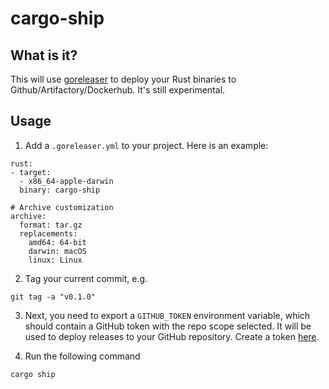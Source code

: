 # cargo-ship


## What is it?

This will use [goreleaser](https://goreleaser.com) to deploy your Rust binaries to Github/Artifactory/Dockerhub.
It's still experimental.


## Usage

1. Add a `.goreleaser.yml` to your project. Here is an example:

```
rust:
- target:
  - x86_64-apple-darwin
  binary: cargo-ship

# Archive customization
archive:
  format: tar.gz
  replacements:
    amd64: 64-bit
    darwin: macOS
    linux: Linux
```

2. Tag your current commit, e.g.

```
git tag -a "v0.1.0"
```

3. Next, you need to export a `GITHUB_TOKEN` environment variable, which should contain a GitHub token with the repo scope selected. It will be used to deploy releases to your GitHub repository. Create a token [here](https://github.com/settings/tokens/new).

4. Run the following command

```
cargo ship
```

